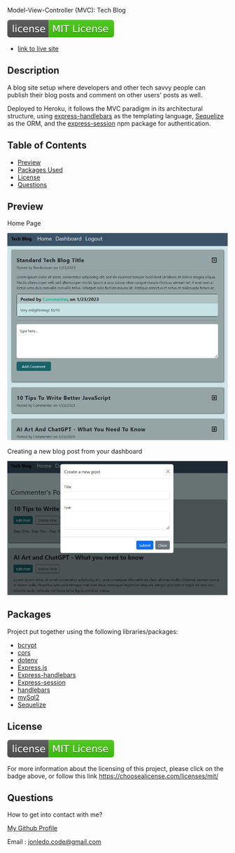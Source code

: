 Model-View-Controller (MVC): Tech Blog

![license badge](./Assets/license-badge.svg)

- [link to live site](https://tech-blog-crud-app-15634.herokuapp.com/)

## Description

A blog site setup where developers and other tech savvy people can publish their blog posts and comment on other users' posts as well.

Deployed to Heroku, it follows the MVC paradigm in its architectural structure, using [express-handlebars](https://www.npmjs.com/package/express-handlebars) as the templating language, [Sequelize](https://www.npmjs.com/package/sequelize) as the ORM, and the [express-session](https://www.npmjs.com/package/express-session) npm package for authentication.

## Table of Contents

- [Preview](#preview)
- [Packages Used](#packages)
- [License](#license)
- [Questions](#questions)

## Preview

Home Page

![homepage preview](./Assets/tech-blog-preview.JPG)

Creating a new blog post from your dashboard

![posting a new blog preview](./Assets/tech-blog-new-post-preview.JPG)

## Packages

Project put together using the following libraries/packages:

- [bcrypt](https://www.npmjs.com/package/bcrypt)
- [cors](https://www.npmjs.com/package/cors)
- [dotenv](https://www.npmjs.com/package/dotenv)
- [Express.js](https://expressjs.com/)
- [Express-handlebars](https://www.npmjs.com/package/express-handlebars)
- [Express-session](https://www.npmjs.com/package/express-session)
- [handlebars](https://handlebarsjs.com/)
- [mySql2](https://www.npmjs.com/package/mysql2)
- [Sequelize](https://sequelize.org/)

## License

[![license badge](./Assets/license-badge.svg)](https://choosealicense.com/licenses/mit/)

For more information about the licensing of this project, please click on the badge above, or follow this link https://choosealicense.com/licenses/mit/

## Questions

How to get into contact with me?

[My Github Profile](https://github.com/Jon-Ledo)

Email : jonledo.code@gmail.com
